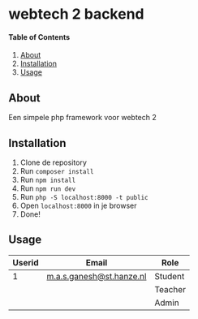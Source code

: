 # webtech 2 backend

#### Table of Contents
1. [About](#About)
2. [Installation](#installation)
3. [Usage](#usage)

## About <a name="About"></a>
Een simpele php framework voor webtech 2

## Installation <a name="installation"></a>
1. Clone de repository
2. Run `composer install`
3. Run `npm install`
4. Run `npm run dev`
5. Run `php -S localhost:8000 -t public`
6. Open `localhost:8000` in je browser
7. Done!

## Usage <a name="usage"></a>
| Userid | Email                    | Role    |
|--------|--------------------------|---------|
| 1      | m.a.s.ganesh@st.hanze.nl | Student |
|        |                          | Teacher |
|        |                          | Admin   |